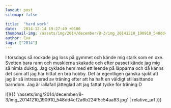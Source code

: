 ```yaml
---
layout: post
sitemap: false

title:  "hard work"
date:   2014-12-14 19:27:49 +0100
thumbnail-img: /assets/img/2014/december/8-3/img_20141210_190910_548dd4cf2a6b224f5c54aa83.jpg
author: Eva
tags: ["2014"]
---
```


I torsdags så rockade jag loss på gymmet och kände mig stark som en oxe. Svetten bara rann och musklerna skakade och efter passet kände jag mig så himla duktig. Jag cyklade hem med ett leende på läpparna och då känns det som att jag har hittat en bra hobby. Det är egentligen ganska sjukt att jag är så intresserad av träning efter att ha haft en väldigt stillasittande barndom. Jag är iallafall jätteglad att jag fattat tycke för träning:D

![]({{ '/assets/img/2014/december/8-3/img_20141210_190910_548dd4cf2a6b224f5c54aa83.jpg'  | relative_url }})

